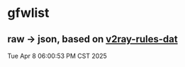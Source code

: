 # gfwlist
## raw -> json, based on [v2ray-rules-dat](https://github.com/Loyalsoldier/v2ray-rules-dat)
Tue Apr  8 06:00:53 PM CST 2025

